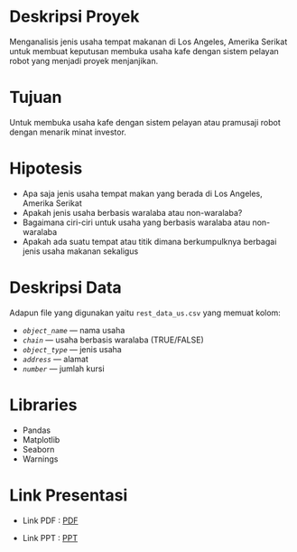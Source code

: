 # Deskripsi Proyek

Menganalisis jenis usaha tempat makanan di Los Angeles, Amerika Serikat untuk membuat keputusan membuka usaha kafe dengan sistem pelayan robot yang menjadi proyek menjanjikan. 

# Tujuan

Untuk membuka usaha kafe dengan sistem pelayan atau pramusaji robot dengan menarik minat investor.

# Hipotesis

- Apa saja jenis usaha tempat makan yang berada di Los Angeles, Amerika Serikat
- Apakah jenis usaha berbasis waralaba atau non-waralaba?
- Bagaimana ciri-ciri untuk usaha yang berbasis waralaba atau non-waralaba
- Apakah ada suatu tempat atau titik dimana berkumpulknya berbagai jenis usaha makanan sekaligus

# Deskripsi Data

Adapun file yang digunakan yaitu `rest_data_us.csv` yang memuat kolom:

- *`object_name`* — nama usaha
- *`chain`* — usaha berbasis waralaba (TRUE/FALSE)
- *`object_type`* — jenis usaha
- *`address`* — alamat
- *`number`* — jumlah kursi

# Libraries

- Pandas
- Matplotlib
- Seaborn
- Warnings

# Link Presentasi

- Link PDF : <a href="https://drive.google.com/file/d/14GVG6ARuwHE4TYZgcUPjO2c9HVMWqnJi/view?usp=share_link" title="PDF"> PDF</a></p>
- Link PPT : <a href="https://docs.google.com/presentation/d/1l8eCkt0tQpODE2nsr4fL5eCHctcVcN7NobRqm-hvrzg/edit?usp=sharing" title="PPT"> PPT</a></p>

